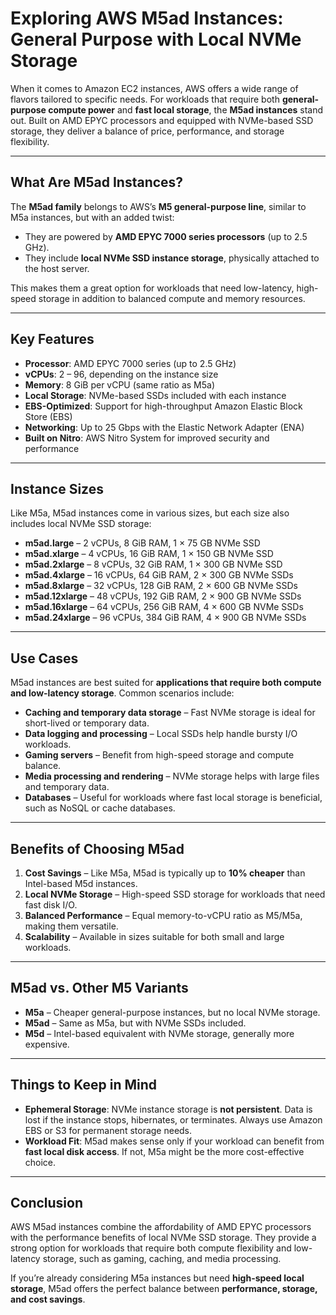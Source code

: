 # Exploring AWS M5ad Instances: General Purpose with Local NVMe Storage

When it comes to Amazon EC2 instances, AWS offers a wide range of flavors tailored to specific needs. For workloads that require both **general-purpose compute power** and **fast local storage**, the **M5ad instances** stand out. Built on AMD EPYC processors and equipped with NVMe-based SSD storage, they deliver a balance of price, performance, and storage flexibility.

---

## What Are M5ad Instances?

The **M5ad family** belongs to AWS’s **M5 general-purpose line**, similar to M5a instances, but with an added twist:

* They are powered by **AMD EPYC 7000 series processors** (up to 2.5 GHz).
* They include **local NVMe SSD instance storage**, physically attached to the host server.

This makes them a great option for workloads that need low-latency, high-speed storage in addition to balanced compute and memory resources.

---

## Key Features

* **Processor**: AMD EPYC 7000 series (up to 2.5 GHz)
* **vCPUs**: 2 – 96, depending on the instance size
* **Memory**: 8 GiB per vCPU (same ratio as M5a)
* **Local Storage**: NVMe-based SSDs included with each instance
* **EBS-Optimized**: Support for high-throughput Amazon Elastic Block Store (EBS)
* **Networking**: Up to 25 Gbps with the Elastic Network Adapter (ENA)
* **Built on Nitro**: AWS Nitro System for improved security and performance

---

## Instance Sizes

Like M5a, M5ad instances come in various sizes, but each size also includes local NVMe SSD storage:

* **m5ad.large** – 2 vCPUs, 8 GiB RAM, 1 × 75 GB NVMe SSD
* **m5ad.xlarge** – 4 vCPUs, 16 GiB RAM, 1 × 150 GB NVMe SSD
* **m5ad.2xlarge** – 8 vCPUs, 32 GiB RAM, 1 × 300 GB NVMe SSD
* **m5ad.4xlarge** – 16 vCPUs, 64 GiB RAM, 2 × 300 GB NVMe SSDs
* **m5ad.8xlarge** – 32 vCPUs, 128 GiB RAM, 2 × 600 GB NVMe SSDs
* **m5ad.12xlarge** – 48 vCPUs, 192 GiB RAM, 2 × 900 GB NVMe SSDs
* **m5ad.16xlarge** – 64 vCPUs, 256 GiB RAM, 4 × 600 GB NVMe SSDs
* **m5ad.24xlarge** – 96 vCPUs, 384 GiB RAM, 4 × 900 GB NVMe SSDs

---

## Use Cases

M5ad instances are best suited for **applications that require both compute and low-latency storage**. Common scenarios include:

* **Caching and temporary data storage** – Fast NVMe storage is ideal for short-lived or temporary data.
* **Data logging and processing** – Local SSDs help handle bursty I/O workloads.
* **Gaming servers** – Benefit from high-speed storage and compute balance.
* **Media processing and rendering** – NVMe storage helps with large files and temporary data.
* **Databases** – Useful for workloads where fast local storage is beneficial, such as NoSQL or cache databases.

---

## Benefits of Choosing M5ad

1. **Cost Savings** – Like M5a, M5ad is typically up to **10% cheaper** than Intel-based M5d instances.
2. **Local NVMe Storage** – High-speed SSD storage for workloads that need fast disk I/O.
3. **Balanced Performance** – Equal memory-to-vCPU ratio as M5/M5a, making them versatile.
4. **Scalability** – Available in sizes suitable for both small and large workloads.

---

## M5ad vs. Other M5 Variants

* **M5a** – Cheaper general-purpose instances, but no local NVMe storage.
* **M5ad** – Same as M5a, but with NVMe SSDs included.
* **M5d** – Intel-based equivalent with NVMe storage, generally more expensive.

---

## Things to Keep in Mind

* **Ephemeral Storage**: NVMe instance storage is **not persistent**. Data is lost if the instance stops, hibernates, or terminates. Always use Amazon EBS or S3 for permanent storage needs.
* **Workload Fit**: M5ad makes sense only if your workload can benefit from **fast local disk access**. If not, M5a might be the more cost-effective choice.

---

## Conclusion

AWS M5ad instances combine the affordability of AMD EPYC processors with the performance benefits of local NVMe SSD storage. They provide a strong option for workloads that require both compute flexibility and low-latency storage, such as gaming, caching, and media processing.

If you’re already considering M5a instances but need **high-speed local storage**, M5ad offers the perfect balance between **performance, storage, and cost savings**.
